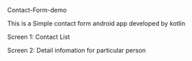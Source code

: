 Contact-Form-demo

This is a Simple contact form android app developed by kotlin

Screen 1:
 Contact List
 
Screen 2: 
Detail infomation for particular person
